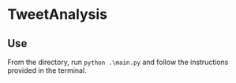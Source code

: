 # TweetAnalysis

## Use
From the directory, run `python .\main.py` and follow the instructions provided in the terminal. 
